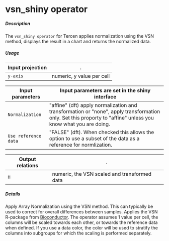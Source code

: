 # vsn_shiny operator

##### Description

The `vsn_shiny operator` for Tercen applies normalization using the VSN method, displays the result in a chart and returns the normalized data.

##### Usage

Input projection|.
---|---
`y-axis`        | numeric, y value per cell 

Input parameters| Input parameters are set in the shiny interface 
---|---
`Normalization` | "affine" (dft) apply normalization and transformation or "none", apply transformation only. Set this proporty to "affine" unless you know what you are doing.
`Use reference data`| "FALSE" (dft). When checked this allows the option to use a subset of the data as a reference for normlization.

Output relations|.
---|---
`H`          | numeric, the VSN scaled and transformed data

##### Details

Apply Array Normalization using the VSN method. This can typically be used to correct for overall differences between samples. Applies the VSN R-package from [Bioconductor](https://bioconductor.org/packages/release/bioc/manuals/vsn/man/vsn.pdf).
The operator assumes 1 value per cell, the columns will be scaled towards each other, or towards the reference data when defined.
If you use a data color, the color will be used to stratify the columns into subgroups for which the scaling is performed separately.
